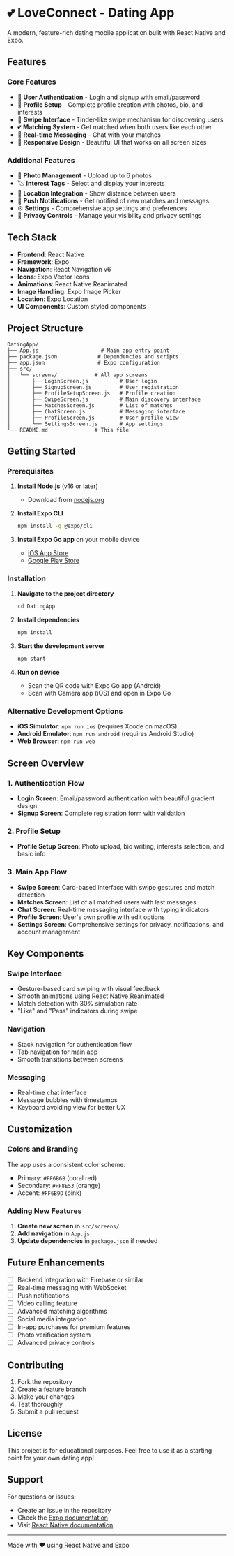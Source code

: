# 💕 LoveConnect - Dating App

A modern, feature-rich dating mobile application built with React Native and Expo.

## Features

### Core Features
- 🔐 **User Authentication** - Login and signup with email/password
- 👤 **Profile Setup** - Complete profile creation with photos, bio, and interests
- 💫 **Swipe Interface** - Tinder-like swipe mechanism for discovering users
- 💕 **Matching System** - Get matched when both users like each other
- 💬 **Real-time Messaging** - Chat with your matches
- 📱 **Responsive Design** - Beautiful UI that works on all screen sizes

### Additional Features
- 📸 **Photo Management** - Upload up to 6 photos
- 🏷️ **Interest Tags** - Select and display your interests
- 📍 **Location Integration** - Show distance between users
- 🔔 **Push Notifications** - Get notified of new matches and messages
- ⚙️ **Settings** - Comprehensive app settings and preferences
- 👀 **Privacy Controls** - Manage your visibility and privacy settings

## Tech Stack

- **Frontend**: React Native
- **Framework**: Expo
- **Navigation**: React Navigation v6
- **Icons**: Expo Vector Icons
- **Animations**: React Native Reanimated
- **Image Handling**: Expo Image Picker
- **Location**: Expo Location
- **UI Components**: Custom styled components

## Project Structure

```
DatingApp/
├── App.js                    # Main app entry point
├── package.json             # Dependencies and scripts
├── app.json                 # Expo configuration
├── src/
│   └── screens/            # All app screens
│       ├── LoginScreen.js          # User login
│       ├── SignupScreen.js         # User registration
│       ├── ProfileSetupScreen.js   # Profile creation
│       ├── SwipeScreen.js          # Main discovery interface
│       ├── MatchesScreen.js        # List of matches
│       ├── ChatScreen.js           # Messaging interface
│       ├── ProfileScreen.js        # User profile view
│       └── SettingsScreen.js       # App settings
└── README.md               # This file
```

## Getting Started

### Prerequisites

1. **Install Node.js** (v16 or later)
   - Download from [nodejs.org](https://nodejs.org/)

2. **Install Expo CLI**
   ```bash
   npm install -g @expo/cli
   ```

3. **Install Expo Go app** on your mobile device
   - [iOS App Store](https://apps.apple.com/app/expo-go/id982107779)
   - [Google Play Store](https://play.google.com/store/apps/details?id=host.exp.exponent)

### Installation

1. **Navigate to the project directory**
   ```bash
   cd DatingApp
   ```

2. **Install dependencies**
   ```bash
   npm install
   ```

3. **Start the development server**
   ```bash
   npm start
   ```

4. **Run on device**
   - Scan the QR code with Expo Go app (Android)
   - Scan with Camera app (iOS) and open in Expo Go

### Alternative Development Options

- **iOS Simulator**: `npm run ios` (requires Xcode on macOS)
- **Android Emulator**: `npm run android` (requires Android Studio)
- **Web Browser**: `npm run web`

## Screen Overview

### 1. Authentication Flow
- **Login Screen**: Email/password authentication with beautiful gradient design
- **Signup Screen**: Complete registration form with validation

### 2. Profile Setup
- **Profile Setup Screen**: Photo upload, bio writing, interests selection, and basic info

### 3. Main App Flow
- **Swipe Screen**: Card-based interface with swipe gestures and match detection
- **Matches Screen**: List of all matched users with last messages
- **Chat Screen**: Real-time messaging interface with typing indicators
- **Profile Screen**: User's own profile with edit options
- **Settings Screen**: Comprehensive settings for privacy, notifications, and account management

## Key Components

### Swipe Interface
- Gesture-based card swiping with visual feedback
- Smooth animations using React Native Reanimated
- Match detection with 30% simulation rate
- "Like" and "Pass" indicators during swipe

### Navigation
- Stack navigation for authentication flow
- Tab navigation for main app
- Smooth transitions between screens

### Messaging
- Real-time chat interface
- Message bubbles with timestamps
- Keyboard avoiding view for better UX

## Customization

### Colors and Branding
The app uses a consistent color scheme:
- Primary: `#FF6B6B` (coral red)
- Secondary: `#FF8E53` (orange)
- Accent: `#FF6B9D` (pink)

### Adding New Features

1. **Create new screen** in `src/screens/`
2. **Add navigation** in `App.js`
3. **Update dependencies** in `package.json` if needed

## Future Enhancements

- [ ] Backend integration with Firebase or similar
- [ ] Real-time messaging with WebSocket
- [ ] Push notifications
- [ ] Video calling feature
- [ ] Advanced matching algorithms
- [ ] Social media integration
- [ ] In-app purchases for premium features
- [ ] Photo verification system
- [ ] Advanced privacy controls

## Contributing

1. Fork the repository
2. Create a feature branch
3. Make your changes
4. Test thoroughly
5. Submit a pull request

## License

This project is for educational purposes. Feel free to use it as a starting point for your own dating app!

## Support

For questions or issues:
- Create an issue in the repository
- Check the [Expo documentation](https://docs.expo.dev/)
- Visit [React Native documentation](https://reactnative.dev/docs/getting-started)

---

Made with ❤️ using React Native and Expo
